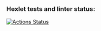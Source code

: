 ### Hexlet tests and linter status:
[![Actions Status](https://github.com/shimmeg/devops-for-programmers-project-74/workflows/hexlet-check/badge.svg)](https://github.com/shimmeg/devops-for-programmers-project-74/actions)